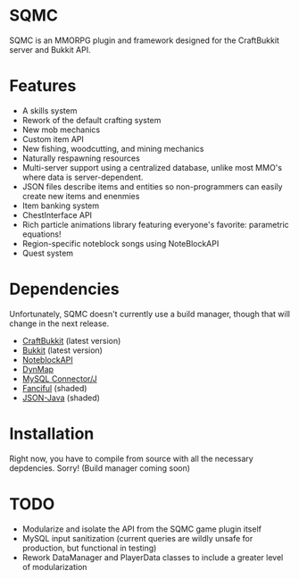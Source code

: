 # SQMC

SQMC is an MMORPG plugin and framework designed for the CraftBukkit server and Bukkit API. 

# Features

* A skills system
* Rework of the default crafting system
* New mob mechanics
* Custom item API
* New fishing, woodcutting, and mining mechanics
* Naturally respawning resources
* Multi-server support using a centralized database, unlike most MMO's where data is server-dependent. 
* JSON files describe items and entities so non-programmers can easily create new items and enenmies
* Item banking system
* ChestInterface API
* Rich particle animations library featuring everyone's favorite: parametric equations!
* Region-specific noteblock songs using NoteBlockAPI
* Quest system

# Dependencies

Unfortunately, SQMC doesn't currently use a build manager, though that will change in the next release.

* [CraftBukkit](https://www.spigotmc.org/) (latest version)
* [Bukkit](https://www.spigotmc.org/) (latest version)
* [NoteblockAPI](https://github.com/xxmicloxx/NoteBlockAPI)
* [DynMap](https://www.spigotmc.org/resources/dynmap.274/)
* [MySQL Connector/J](https://dev.mysql.com/downloads/connector/j/)
* [Fanciful](https://github.com/mkremins/fanciful) (shaded)
* [JSON-Java](https://github.com/stleary/JSON-java) (shaded)

# Installation

Right now, you have to compile from source with all the necessary depdencies. Sorry! (Build manager coming soon)

# TODO

* Modularize and isolate the API from the SQMC game plugin itself
* MySQL input sanitization (current queries are wildly unsafe for production, but functional in testing)
* Rework DataManager and PlayerData classes to include a greater level of modularization

